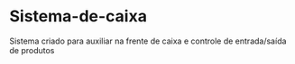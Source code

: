 # Sistema-de-caixa
Sistema criado para auxiliar na frente de caixa e controle de entrada/saída de produtos
